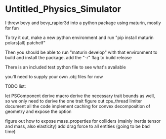 # Untitled_Physics_Simulator

I threw bevy and bevy_rapier3d into a python package using maturin, mostly for fun

To try it out, make a new python environment and run "pip install maturin polars[all] patchelf"

Then you should be able to run "maturin develop" with that environment to build and install the package. add the "-r" flag to build release

There is an included test python file to see what's available

you'll need to supply your own .obj files for now

TODO list:

let PSComponent derive macro derive the necessary trait bounds as well, so we only need to derive the one trait
figure out cpu_thread limiter
document all the code
implement caching for convex decomposition of geometry and expose the option

figure out how to expose mass_properties for colliders (mainly inertia tensor and mass, also elasticity)
add drag force to all entities (going to be bad time)


